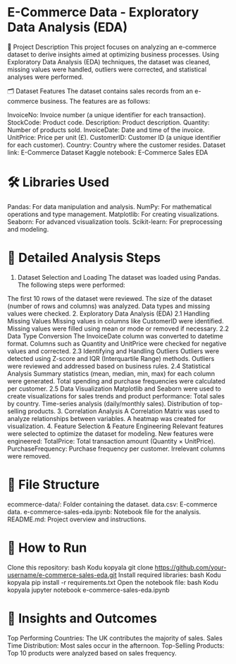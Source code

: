 # E-Commerce Data - Exploratory Data Analysis (EDA)
📄 Project Description
This project focuses on analyzing an e-commerce dataset to derive insights aimed at optimizing business processes. Using Exploratory Data Analysis (EDA) techniques, the dataset was cleaned, missing values were handled, outliers were corrected, and statistical analyses were performed.

🗂️ Dataset Features
The dataset contains sales records from an e-commerce business. The features are as follows:

InvoiceNo: Invoice number (a unique identifier for each transaction).
StockCode: Product code.
Description: Product description.
Quantity: Number of products sold.
InvoiceDate: Date and time of the invoice.
UnitPrice: Price per unit (£).
CustomerID: Customer ID (a unique identifier for each customer).
Country: Country where the customer resides.
Dataset link: E-Commerce Dataset
Kaggle notebook: E-Commerce Sales EDA

# 🛠️ Libraries Used
Pandas: For data manipulation and analysis.
NumPy: For mathematical operations and type management.
Matplotlib: For creating visualizations.
Seaborn: For advanced visualization tools.
Scikit-learn: For preprocessing and modeling.

# 📝 Detailed Analysis Steps
1. Dataset Selection and Loading
The dataset was loaded using Pandas. The following steps were performed:

The first 10 rows of the dataset were reviewed.
The size of the dataset (number of rows and columns) was analyzed.
Data types and missing values were checked.
2. Exploratory Data Analysis (EDA)
2.1 Handling Missing Values
Missing values in columns like CustomerID were identified.
Missing values were filled using mean or mode or removed if necessary.
2.2 Data Type Conversion
The InvoiceDate column was converted to datetime format.
Columns such as Quantity and UnitPrice were checked for negative values and corrected.
2.3 Identifying and Handling Outliers
Outliers were detected using Z-score and IQR (Interquartile Range) methods.
Outliers were reviewed and addressed based on business rules.
2.4 Statistical Analysis
Summary statistics (mean, median, min, max) for each column were generated.
Total spending and purchase frequencies were calculated per customer.
2.5 Data Visualization
Matplotlib and Seaborn were used to create visualizations for sales trends and product performance:
Total sales by country.
Time-series analysis (daily/monthly sales).
Distribution of top-selling products.
3. Correlation Analysis
A Correlation Matrix was used to analyze relationships between variables.
A heatmap was created for visualization.
4. Feature Selection & Feature Engineering
Relevant features were selected to optimize the dataset for modeling.
New features were engineered:
TotalPrice: Total transaction amount (Quantity × UnitPrice).
PurchaseFrequency: Purchase frequency per customer.
Irrelevant columns were removed.

# 📂 File Structure
ecommerce-data/: Folder containing the dataset.
data.csv: E-commerce data.
e-commerce-sales-eda.ipynb: Notebook file for the analysis.
README.md: Project overview and instructions.

# 🚀 How to Run
Clone this repository:
bash
Kodu kopyala
git clone https://github.com/your-username/e-commerce-sales-eda.git
Install required libraries:
bash
Kodu kopyala
pip install -r requirements.txt
Open the notebook file:
bash
Kodu kopyala
jupyter notebook e-commerce-sales-eda.ipynb

# 🌟 Insights and Outcomes
Top Performing Countries: The UK contributes the majority of sales.
Sales Time Distribution: Most sales occur in the afternoon.
Top-Selling Products: Top 10 products were analyzed based on sales frequency.
